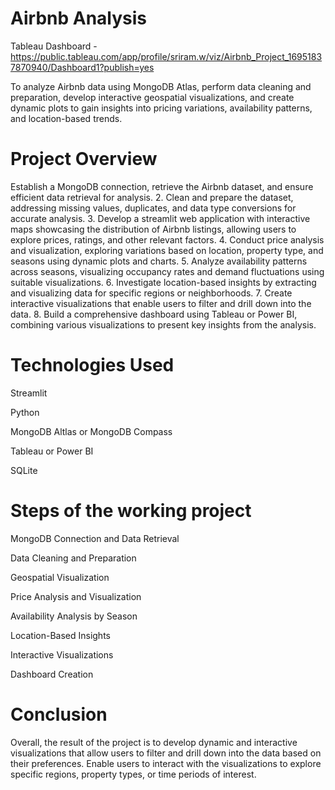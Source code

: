 # Airbnb Analysis 
Tableau Dashboard - https://public.tableau.com/app/profile/sriram.w/viz/Airbnb_Project_16951837870940/Dashboard1?publish=yes

To analyze Airbnb data using MongoDB Atlas, perform data cleaning
and preparation, develop interactive geospatial visualizations, and create dynamic
plots to gain insights into pricing variations, availability patterns, and location-based
trends.


# Project Overview

Establish a MongoDB connection, retrieve the Airbnb dataset, and ensure
efficient data retrieval for analysis.
2. Clean and prepare the dataset, addressing missing values, duplicates, and
data type conversions for accurate analysis.
3. Develop a streamlit web application with interactive maps showcasing the
distribution of Airbnb listings, allowing users to explore prices, ratings, and
other relevant factors.
4. Conduct price analysis and visualization, exploring variations based on
location, property type, and seasons using dynamic plots and charts.
5. Analyze availability patterns across seasons, visualizing occupancy rates and
demand fluctuations using suitable visualizations.
6. Investigate location-based insights by extracting and visualizing data for
specific regions or neighborhoods.
7. Create interactive visualizations that enable users to filter and drill down into
the data.
8. Build a comprehensive dashboard using Tableau or Power BI, combining
various visualizations to present key insights from the analysis.


# Technologies Used 

Streamlit

Python

MongoDB Altlas or MongoDB Compass

Tableau or Power BI

SQLite

# Steps of the working project
MongoDB Connection and Data Retrieval

Data Cleaning and Preparation

Geospatial Visualization

Price Analysis and Visualization

Availability Analysis by Season

Location-Based Insights

Interactive Visualizations

Dashboard Creation

# Conclusion

Overall, the result of the project is to develop dynamic and interactive visualizations
that allow users to filter and drill down into the data based on their preferences.
Enable users to interact with the visualizations to explore specific regions,
property types, or time periods of interest.
